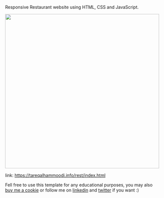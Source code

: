 Responsive Restaurant website using HTML, CSS and JavaScript.

<img src="https://mir-s3-cdn-cf.behance.net/project_modules/fs/82e48c166353123.644a965f99a64.png" width="500px" height=auto>

link: https://tareqalhammoodi.info/rest/index.html


Fell free to use this template for any educational purposes, you may also [buy me a cookie](https://www.buymeacoffee.com/tariq2000mf) or follow me on [linkedin](https://www.linkedin.com/in/tareq-alhammoodi-290519183/) and [twitter](https://twitter.com/tareqalhammoodi) if you want :)
